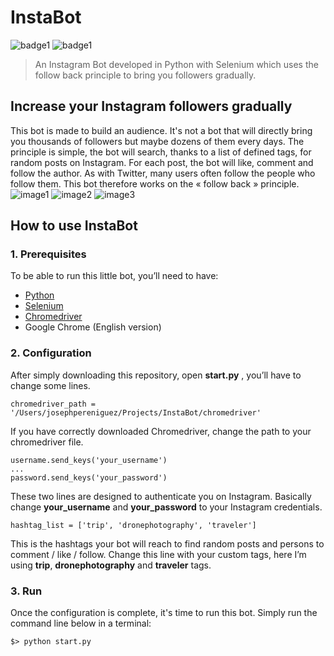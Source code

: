 # InstaBot
![badge1](https://img.shields.io/badge/license-MIT-brightgreen.svg)
![badge1](https://img.shields.io/badge/language-Python-01B0F0.svg)
> An Instagram Bot developed in Python with Selenium which uses the follow back principle to bring you followers gradually.
## Increase your Instagram followers gradually
This bot is made to build an audience.
It's not a bot that will directly bring you thousands of followers but maybe dozens of them every days.
The principle is simple, the bot will search, thanks to a list of defined tags, for random posts on Instagram. For each post, the bot will like, comment and follow the author.
As with Twitter, many users often follow the people who follow them.
This bot therefore works on the « follow back » principle.
![image1](https://github.com/Estayparadox/InstaBot/blob/master/ressources/IMG_1869.png)
![image2](https://github.com/Estayparadox/InstaBot/blob/master/ressources/IMG_1872.png)
![image3](https://github.com/Estayparadox/InstaBot/blob/master/ressources/IMG_1897.jpeg)
## How to use InstaBot
### 1. Prerequisites
To be able to run this little bot, you’ll need to have:
* [Python](https://www.python.org/downloads/)
* [Selenium](https://selenium-python.readthedocs.io/installation.html)
* [Chromedriver](http://chromedriver.chromium.org)
* Google Chrome (English version)
### 2. Configuration
After simply downloading this repository, open **start.py** , you’ll have to change some lines.
```
chromedriver_path = '/Users/josephpereniguez/Projects/InstaBot/chromedriver'
```
If you have correctly downloaded Chromedriver, change the path to your chromedriver file.
```
username.send_keys('your_username')
...
password.send_keys('your_password')
```
These two lines are designed to authenticate you on Instagram. Basically  change **your_username** and **your_password** to your Instagram credentials.
```
hashtag_list = ['trip', 'dronephotography', 'traveler']
```
This is the hashtags your bot will reach to find random posts and persons to comment / like / follow.
Change this line with your custom tags, here I’m using **trip**, **dronephotography** and **traveler** tags.
### 3. Run
Once the configuration is complete, it's time to run this bot.
Simply run the command line below in a terminal:
```
$> python start.py
```
